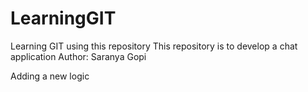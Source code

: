 # LearningGIT
Learning GIT using this repository
This repository is to develop a chat application
Author: Saranya Gopi

Adding a new logic
